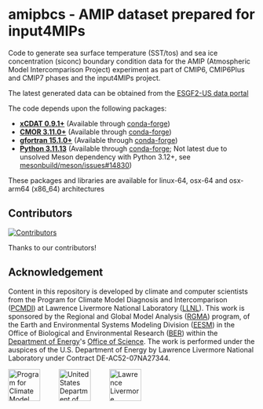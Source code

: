 # amipbcs - AMIP dataset prepared for input4MIPs

Code to generate sea surface temperature (SST/tos) and sea ice concentration (siconc) boundary condition data for the AMIP (Atmospheric Model Intercomparison Project) experiment as part of CMIP6, CMIP6Plus and CMIP7 phases and the input4MIPs project.

The latest generated data can be obtained from the [ESGF2-US data portal](https://esgf-node.ornl.gov/search?project=input4MIPs&activeFacets={%22mip_era%22:%22CMIP7%22})

The code depends upon the following packages:
- [**xCDAT 0.9.1+**](https://github.com/xCDAT/xcdat) (Available through [conda-forge](https://anaconda.org/conda-forge/xcdat/files))
- [**CMOR 3.11.0+**](https://github.com/PCMDI/cmor) (Available through [conda-forge](https://anaconda.org/conda-forge/cmor/files))
- [**gfortran 15.1.0+**](https://gcc.gnu.org/wiki/GFortran) (Available through [conda-forge](https://anaconda.org/conda-forge/gfortran/files))
- [**Python 3.11.13**](https://www.python.org/) (Available through [conda-forge](https://anaconda.org/conda-forge/python/files); Not latest due to unsolved Meson dependency with Python 3.12+, see [mesonbuild/meson/issues#14830](https://github.com/mesonbuild/meson/issues/14830))

These packages and libraries are available for linux-64, osx-64 and osx-arm64 (x86_64) architectures

## Contributors

[![Contributors](https://contrib.rocks/image?repo=PCMDI/amipbcs)](https://github.com/PCMDI/amipbcs/graphs/contributors)

Thanks to our contributors!

## Acknowledgement

Content in this repository is developed by climate and computer scientists from the Program for Climate Model Diagnosis and Intercomparison ([PCMDI][PCMDI]) at Lawrence Livermore National Laboratory ([LLNL][LLNL]). This work is sponsored by the Regional and Global Model Analysis ([RGMA][RGMA]) program, of the Earth and Environmental Systems Modeling Division ([EESM][EESM]) in the Office of Biological and Environmental Research ([BER][BER]) within the [Department of Energy][DOE]'s [Office of Science][OS]. The work is performed under the auspices of the U.S. Department of Energy by Lawrence Livermore National Laboratory under Contract DE-AC52-07NA27344.

<p>
    <img src="https://pcmdi.github.io/assets/PCMDI/100px-PCMDI-Logo-NoText-square-png8.png"
         width="65"
         style="margin-right: 30px"
         title="Program for Climate Model Diagnosis and Intercomparison"
         alt="Program for Climate Model Diagnosis and Intercomparison"
    >&nbsp;
    <img src="https://pcmdi.github.io/assets/DOE/480px-DOE_Seal_Color.png"
         width="65"
         style="margin-right: 30px"
         title="United States Department of Energy"
         alt="United States Department of Energy"
    >&nbsp;
    <img src="https://pcmdi.github.io/assets/LLNL/212px-LLNLiconPMS286-WHITEBACKGROUND.png"
         width="65"
         style="margin-right: 30px"
         title="Lawrence Livermore National Laboratory"
         alt="Lawrence Livermore National Laboratory"
    >
</p>


[PCMDI]: https://pcmdi.llnl.gov
[LLNL]: https://www.llnl.gov
[RGMA]: https://eesm.science.energy.gov/program-area/regional-global-model-analysis
[EESM]: https://eesm.science.energy.gov
[BER]: https://www.energy.gov/science/ber/biological-and-environmental-research
[DOE]: https://www.energy.gov
[OS]: https://www.energy.gov/science/office-science
